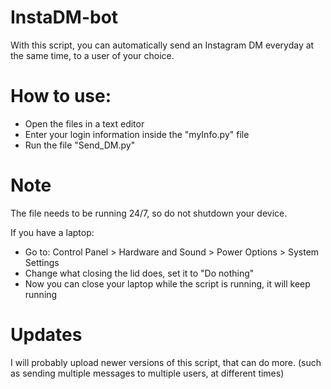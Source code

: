 # InstaDM-bot
With this script, you can automatically send an Instagram DM everyday at the same time, to a user of your choice.


# How to use:
- Open the files in a text editor
- Enter your login information inside the "myInfo.py" file
- Run the file "Send_DM.py"

# Note
The file needs to be running 24/7, so do not shutdown your device.

If you have a laptop:
- Go to: Control Panel > Hardware and Sound > Power Options > System Settings
- Change what closing the lid does, set it to "Do nothing"
- Now you can close your laptop while the script is running, it will keep running

# Updates
I will probably upload newer versions of this script, that can do more.
(such as sending multiple messages to multiple users, at different times)
